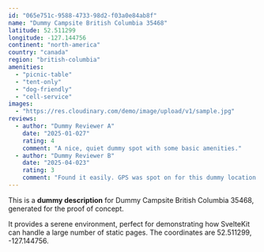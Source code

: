 ```yaml
---
id: "065e751c-9588-4733-98d2-f03a0e84ab8f"
name: "Dummy Campsite British Columbia 35468"
latitude: 52.511299
longitude: -127.144756
continent: "north-america"
country: "canada"
region: "british-columbia"
amenities:
  - "picnic-table"
  - "tent-only"
  - "dog-friendly"
  - "cell-service"
images:
  - "https://res.cloudinary.com/demo/image/upload/v1/sample.jpg"
reviews:
  - author: "Dummy Reviewer A"
    date: "2025-01-027"
    rating: 4
    comment: "A nice, quiet dummy spot with some basic amenities."
  - author: "Dummy Reviewer B"
    date: "2025-04-023"
    rating: 3
    comment: "Found it easily. GPS was spot on for this dummy location."
---
```


This is a **dummy description** for Dummy Campsite British Columbia 35468, generated for the proof of concept.

It provides a serene environment, perfect for demonstrating how SvelteKit can handle a large number of static pages. The coordinates are 52.511299, -127.144756.
